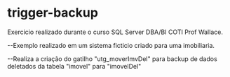 # trigger-backup
Exercicio realizado durante o curso SQL Server DBA/BI COTI Prof Wallace.

--Exemplo realizado em um sistema ficticio criado para uma imobiliaria.

--Realiza a criação do gatilho "utg_moverImvDel" para backup de dados deletados da tabela "imovel" para "imovelDel"
